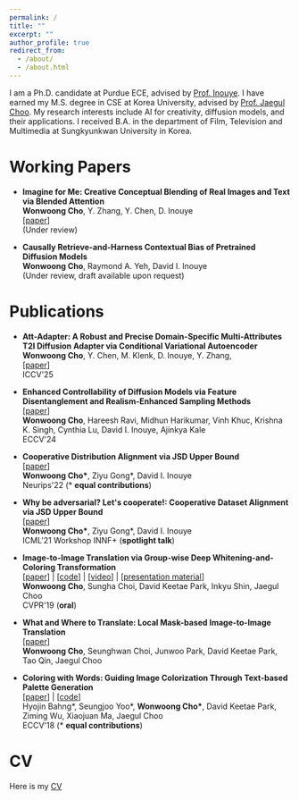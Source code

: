 ```yaml
---
permalink: /
title: ""
excerpt: ""
author_profile: true
redirect_from: 
  - /about/
  - /about.html
---
```


I am a Ph.D. candidate at Purdue ECE, advised by [Prof. Inouye](https://www.davidinouye.com/). I have earned my M.S. degree in CSE at Korea University, advised by [Prof. Jaegul Choo](https://sites.google.com/site/jaegulchoo/). My research interests include AI for creativity, diffusion models, and their applications. I received B.A. in the department of Film, Television and Multimedia at Sungkyunkwan University in Korea. 


Working Papers
======

- **Imagine for Me: Creative Conceptual Blending of Real Images and Text via Blended Attention** <br/>
**Wonwoong Cho**, Y. Zhang, Y. Chen, D. Inouye <br/>
[[paper](https://arxiv.org/pdf/2506.24085)] <br/>
(Under review) <br/>


- **Causally Retrieve-and-Harness Contextual Bias of Pretrained Diffusion Models** <br/>
**Wonwoong Cho**, Raymond A. Yeh, David I. Inouye <br/>
(Under review, draft available upon request) <br/>


Publications
======
- **Att-Adapter: A Robust and Precise Domain-Specific Multi-Attributes T2I Diffusion Adapter via Conditional Variational Autoencoder** <br/>
**Wonwoong Cho**, Y. Chen, M. Klenk, D. Inouye, Y. Zhang, <br/>
[[paper](https://arxiv.org/abs/2503.11937)] <br/>
ICCV'25 <br/>


- **Enhanced Controllability of Diffusion Models via Feature Disentanglement and Realism-Enhanced Sampling Methods** <br/>
[[paper](https://arxiv.org/abs/2302.14368)] <br/>
**Wonwoong Cho**, Hareesh Ravi, Midhun Harikumar, Vinh Khuc, Krishna K. Singh, Cynthia Lu, David I. Inouye, Ajinkya Kale<br/>
ECCV'24 <br/>

- **Cooperative Distribution Alignment via JSD Upper Bound** <br/>
[[paper](https://arxiv.org/abs/2207.02286)] <br/>
**Wonwoong Cho\***, Ziyu Gong\*, David I. Inouye<br/>
Neurips'22 (\* **equal contributions**)<br/>


- **Why be adversarial? Let's cooperate!: Cooperative Dataset Alignment via JSD Upper Bound** <br/>
[[paper](https://openreview.net/forum?id=_l8XYZe88K4)] <br/>
**Wonwoong Cho\***, Ziyu Gong\*, David I. Inouye<br/>
ICML'21 Workshop INNF+ (**spotlight talk**)<br/>


- **Image-to-Image Translation via Group-wise Deep Whitening-and-Coloring Transformation** <br/>
[[paper](https://arxiv.org/abs/1812.09912)] | [[code](https://github.com/WonwoongCho/GDWCT)] | [[video](https://youtu.be/PzALQZOy09c?t=364)] | [[presentation material](https://drive.google.com/open?id=1Kkk0eYMV-ntqrCvb2vmdPSkZqla5Ix4W)]<br/>
**Wonwoong Cho**, Sungha Choi, David Keetae Park, Inkyu Shin, Jaegul Choo<br/>
CVPR'19 (**oral**)<br/>

- **What and Where to Translate: Local Mask-based Image-to-Image Translation** <br/>
[[paper](https://arxiv.org/abs/1906.03598)]<br/>
**Wonwoong Cho**, Seunghwan Choi, Junwoo Park, David Keetae Park, Tao Qin, Jaegul Choo<br/>

- **Coloring with Words: Guiding Image Colorization Through Text-based Palette Generation**<br/>
[[paper](https://arxiv.org/abs/1804.04128)] | [[code](https://github.com/awesome-davian/Text2Colors)]<br/>
Hyojin Bahng\*, Seungjoo Yoo\*, **Wonwoong Cho\***, David Keetae Park, Ziming Wu, Xiaojuan Ma, Jaegul Choo<br/>
ECCV'18 (\* **equal contributions**)<br/>




<!-- | <figure style="width: 120px"> <img src="{{ site.url }}{{ site.baseurl }}/images/cycada.jpg" alt=""> </figure> | **CyCADA: Cycle-Consistent Adversarial Domain Adaptation**<br/>Judy Hoffman, Eric Tzeng, **Taesung Park**, Jun-Yan Zhu, Phillip Isola, Kate Saenko, Alexei Efros, Trevor Darrell<br/>ICML 2018<br/>[paper](https://arxiv.org/pdf/1711.03213.pdf) \| [code](https://github.com/jhoffman/cycada_release) | -->
<!-- | <figure style="width: 120px"> <img src="{{ site.url }}{{ site.baseurl }}/images/humanioc.png" alt=""> </figure> |  **Inverse Optimal Control for Humanoid Locomotion**<br/>**Taesung Park**, Sergey Levine<br/>RSS Workshop on Inverse Optimal Control & Robotic Learning from Demonstration, 2013<br/>[Paper]({{ site.url }}{{ site.baseurl }}/files/humanioc.pdf)| -->


CV
======

Here is my [CV](https://drive.google.com/file/d/1zXnInUXTyLw7Cgm4QfZbLByS-q2TSJOL/view?usp=share_link)

<!-- Here's my [CV]({{ site.url }}{{ site.baseurl }}/files/CV_TaesungPark_20190318.pdf) -->
